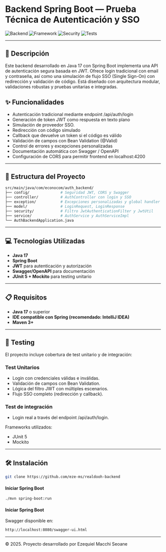 # Backend Spring Boot — Prueba Técnica de Autenticación y SSO

![Backend](https://img.shields.io/badge/backend-Java%2017-orange?style=flat-square)
![Framework](https://img.shields.io/badge/framework-Spring%20Boot-6db33f?style=flat-square)
![Security](https://img.shields.io/badge/security-JWT-yellow?style=flat-square)
![Tests](https://img.shields.io/badge/tests-JUnit%205-blue?style=flat-square)

---

## 📄 Descripción

Este backend desarrollado en Java 17 con Spring Boot implementa una API de autenticación segura basada en JWT. Ofrece login tradicional con email y contraseña, así como una simulación de flujo SSO (Single Sign-On) con redirección y validación de código. Está diseñado con arquitectura modular, validaciones robustas y pruebas unitarias e integradas.


## ✨ Funcionalidades
- Autenticación tradicional mediante endpoint /api/auth/login
- Generación de token JWT como respuesta en texto plano
- Simulación de proveedor SSO.
- Redirección con código simulado
- Callback que devuelve un token si el código es válido
- Validación de campos con Bean Validation (@Valid)
- Control de errores y excepciones personalizadas
- Documentación automática con Swagger / OpenAPI
- Configuración de CORS para permitir frontend en localhost:4200

---

## 🧱 Estructura del Proyecto
```bash
src/main/java/com/econocom/auth_backend/
├── config/              # Seguridad JWT, CORS y Swagger
├── controller/          # AuthController con login y SSO
├── exception/           # Excepciones personalizadas y global handler
├── model/               # LoginRequest, LoginResponse
├── security/            # Filtro JwtAuthenticationFilter y JwtUtil
├── service/             # AuthService y AuthServiceImpl
└── AuthBackendApplication.java
```
---

## 💻 Tecnologías Utilizadas

- **Java 17**
- **Spring Boot**
- **JWT** para autenticación y autorización
- **Swagger/OpenAPI** para documentación
- **JUnit 5 + Mockito** para testing unitario

---

## 📋 Requisitos

- **Java 17** o superior
- **IDE compatible con Spring (recomendado: IntelliJ IDEA)**
- **Maven 3+**

---

## 🧪 Testing
El proyecto incluye cobertura de test unitario y de integración:

### Test Unitarios

- Login con credenciales válidas e inválidas.
- Validación de campos con Bean Validation.
- Lógica del filtro JWT con múltiples escenarios.
- Flujo SSO completo (redirección y callback).

### Test de integración
- Login real a través del endpoint /api/auth/login.

Frameworks utilizados:

- JUnit 5
- Mockito
---

## 🛠️ Instalación
```bash
git clone https://github.com/eze-ms/realdooh-backend
```


#### Iniciar Spring Boot

```bash
./mvn spring-boot:run

```
#### Iniciar Spring Boot
Swagger disponible en:
```bash
http://localhost:8080/swagger-ui.html

```

---

© 2025. Proyecto desarrollado por Ezequiel Macchi Seoane